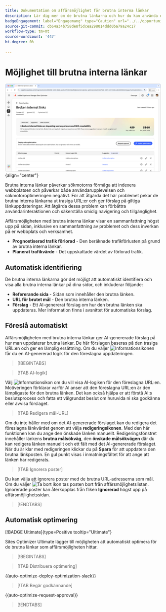 ```yaml
---
title: Dokumentation om affärsmöjlighet för brutna interna länkar
description: Lär dig mer om de brutna länkarna och hur du kan använda dem för att förbättra engagemanget på din webbplats.
badgeEngagement: label="Engagemang" type="Caution" url="../../opportunity-types/engagement.md" tooltip="Engagemang"
source-git-commit: cb64a34b758de8f5dcea298014ddd0ba79a24c17
workflow-type: tm+mt
source-wordcount: '447'
ht-degree: 0%

---
```



# Möjlighet till brutna interna länkar

![Brutna interna länkmöjligheter](./assets/broken-internal-links/hero.png){align="center"}

Brutna interna länkar påverkar sökmotorns förmåga att indexera webbplatsen och påverkar både användarupplevelsen och sökmotoroptimeringen negativt. För att åtgärda det här problemet pekar de brutna interna länkarna ut trasiga URL:er och ger förslag på giltiga länkuppdateringar. Att åtgärda dessa problem kan förbättra användarinteraktionen och säkerställa smidig navigering och tillgänglighet.

Affärsmöjligheten med brutna interna länkar visar en sammanfattning högst upp på sidan, inklusive en sammanfattning av problemet och dess inverkan på er webbplats och verksamhet.

* **Prognostiserad trafik förlorad** - Den beräknade trafikförlusten på grund av brutna interna länkar.
* **Planerat trafikvärde** - Det uppskattade värdet av förlorad trafik.

## Automatisk identifiering

<!---![Auto-identify broken internal links](./assets/missing-or-invalid-metadata/auto-identify.png){align="center"}-->

De brutna interna länkarna gör det möjligt att automatiskt identifiera och visa alla brutna interna länkar på dina sidor, och inkluderar följande:

* **Refererande sida** - Sidan som innehåller den brutna länken.
* **URL för brutet mål** - Den brutna interna länken.
* **Förslag** - Ett AI-genererat förslag om hur den brutna länken ska uppdateras. Mer information finns i avsnittet för automatiska förslag.

## Föreslå automatiskt

<!--![Auto-suggest broken internal links](./assets/broken-internal-links/auto-suggest.png){align="center"}-->

Affärsmöjligheten med brutna interna länkar ger AI-genererade förslag på hur man uppdaterar brutna länkar. De här förslagen baseras på den trasiga URL:en och ger en lämplig ersättning. Om du väljer ![Informationsikonen](https://spectrum.adobe.com/static/icons/workflow_18/Smock_InfoOutline_18_N.svg) får du en AI-genererad logik för den föreslagna uppdateringen.


>[!BEGINTABS]

>[!TAB AI-logik]

<!--[AI rationale of broken internal links](./assets/broken-internal-links/auto-suggest-ai-rationale.png) -->

Välj ![Informationsikon](https://spectrum.adobe.com/static/icons/workflow_18/Smock_InfoOutline_18_N.svg) om du vill visa AI-logiken för den föreslagna URL:en. Motiveringen förklarar varför AI anser att den föreslagna URL:en är den lämpligaste för den brutna länken. Det kan också hjälpa er att förstå AI:s beslutsprocess och fatta ett välgrundat beslut om huruvida ni ska godkänna eller avvisa förslaget.

>[!TAB Redigera mål-URL]

<!--![Edit suggested URL of broken internal links](./assets/broken-internal-links/edit-target-url.png){align="center"}-->

Om du inte håller med om det AI-genererade förslaget kan du redigera det föreslagna länkvärdet genom att välja **redigeringsikonen**. Med den här funktionen kan du ange den önskade länken manuellt. Redigeringsfönstret innehåller länkens **brutna målsökväg**, den **önskade målsökvägen** där du kan redigera länken manuellt och ett fält med det AI-genererade förslaget. När du är klar med redigeringen klickar du på **Spara** för att uppdatera den brutna länkposten. En gul punkt visas i inmatningsfältet för att ange att länken har redigerats.

>[!TAB Ignorera poster]

<!--![Ignore broken links](./assets/broken-internal-links/ignore.png){align="center"}-->

Du kan välja att ignorera poster med de brutna URL-adresserna som mål. Om du väljer ![Ta bort ikon](https://spectrum.adobe.com/static/icons/ui_18/CrossSize500.svg) tas posten bort från affärsmöjlighetslistan. Ignorerade poster kan återkopplas från fliken **Ignorerad** högst upp på affärsmöjlighetssidan.

>[!ENDTABS]


## Automatisk optimering

[!BADGE Ultimate]{type=Positive tooltip="Ultimate"}

<!---![Auto-optimize suggested invalid or missing metadata](./assets/broken-internal-links/auto-optimize.png){align="center"}-->

Sites Optimizer Ultimate lägger till möjligheten att automatiskt optimera för de brutna länkar som affärsmöjligheten hittar. <!--- TBD-need more in-depth and opportunity specific information here. What does the auto-optimization do?-->


>[!BEGINTABS]

>[!TAB Distribuera optimering]

{{auto-optimize-deploy-optimization-slack}}

>[!TAB Begär godkännande]

{{auto-optimize-request-approval}}

>[!ENDTABS]

